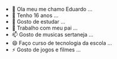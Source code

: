 - 👋 Ola meu me chamo Eduardo ...
- 👀 Tenho 16 anos ...
- 🌱 Gosto de estudar ...
- 💞️ Trabalho com  meu pai ...
- 📫 Gosto de musicas sertaneja ...
- 😄 Faço curso de tecnologia da escola ...
- ⚡ Gosto de jogos e filmes ...

